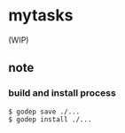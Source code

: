 # mytasks

(WIP)

## note

### build and install process

```
$ godep save ./...
$ godep install ./...
```
